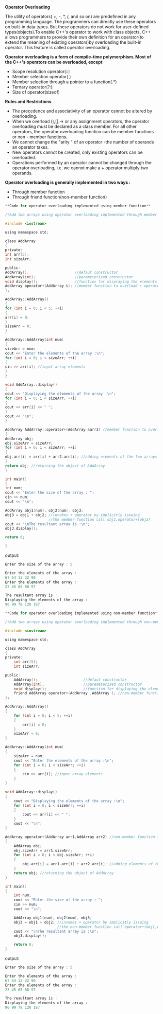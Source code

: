 **Operator Overloading**

The utility of operators( +,  -, *, /, and so on) are predefined in any programming language. The programmers can directly use these operators on built-in data types. But these operators do not work for user-defined types(objects).To enable C++'s operator to work with class objects, C++ allows programmers to provide their own definition for an operator(to extend the meaning of existing operators)by overloading the built-in operator. This feature is called operator overloading.

**Operator overloading is a form of compile-time polymorphism. Most of the C++'s operators can be overloaded, except**

- Scope resolution operator(::)
- Member selection operator(.)
- Member selection through a pointer to a function(.*)
- Ternary operator(?:)
- Size of operator(sizeof)

**Rules and Restrictions**

- The precedence and associativity of an operator cannot be altered by overloading.
- When we overload (),[],→ or any assignment operators, the operator overloading must be declared as a class member. For all other operators, the operator overloading function can be member functions or non - member functions.
- We cannot change the "arity " of an operator -the number of operands an operator takes.
- New operators cannot be created, only existing operators can be overloaded.
- Operations performed by an operator cannot be changed through the operator overloading, i.e. we cannot make a + operator multiply two operands.

**Operator overloading is generally implemented in two ways :**

- Through member function
- Through friend function(non-member function)

```c
**Code for operator overloading implemented using member function**

/*Add two arrays using operator overloading implemented through member function*/

#include <iostream>

using namespace std;

class AddArray
{
private:
int arr[5];
int sizeArr;

public:
AddArray();                     //defaut constructor
AddArray(int);                  //paremeterized constructor
void display();                 //function for displaying the elements of an array
AddArray operator+(AddArray &); //member function to overload + operator
};

AddArray::AddArray()
{
for (int i = 0; i < 5; ++i)
{
arr[i] = 0;
}
sizeArr = 0;
}

AddArray::AddArray(int num)
{
sizeArr = num;
cout << "Enter the elements of the array :\n";
for (int i = 0; i < sizeArr; ++i)
{
cin >> arr[i]; //input array elements
}
}

void AddArray::display()
{
cout << "Displaying the elements of the array :\n";
for (int i = 0; i < sizeArr; ++i)
{
cout << arr[i] << " ";
}
cout << "\n";
}

AddArray AddArray::operator+(AddArray &arr2) //member function to overload + operator
{
AddArray obj;
obj.sizeArr = sizeArr;
for (int i = 0; i < sizeArr; ++i)
{
obj.arr[i] = arr[i] + arr2.arr[i]; //adding elements of the two arrays
}
return obj; //returning the object of AddArray
}

int main()
{
int num;
cout << "Enter the size of the array : ";
cin >> num;
cout << "\n";

AddArray obj1(num), obj2(num), obj3;
obj3 = obj1 + obj2; //invokes + operator by implicitly issuing
                    //the member function call obj1.operator+(obj2)
cout << "\nThe resultant array is :\n";
obj3.display();

return 0;

}
```

output:

```c
Enter the size of the array : 5

Enter the elements of the array :
67 54 13 32 90
Enter the elements of the array :
23 45 65 88 97

The resultant array is :
Displaying the elements of the array :        
90 99 78 120 187
```

```c
**Code for operator overloading implemented using non-member function**

/*Add two arrays using operator overloading implemented through non-member (friend) function*/

#include <iostream>

using namespace std;

class AddArray
{
private:
    int arr[5];
    int sizeArr;

public:
    AddArray();                     //defaut constructor
    AddArray(int);                  //paremeterized constructor
    void display();                 //function for displaying the elements of an array
    friend AddArray operator+(AddArray ,AddArray ); //non-member function to overload + operator
};

AddArray::AddArray()
{
    for (int i = 0; i < 5; ++i)
    {
        arr[i] = 0;
    }
    sizeArr = 0;
}

AddArray::AddArray(int num)
{
    sizeArr = num;
    cout << "Enter the elements of the array :\n";
    for (int i = 0; i < sizeArr; ++i)
    {
        cin >> arr[i]; //input array elements
    }
}

void AddArray::display()
{
    cout << "Displaying the elements of the array :\n";
    for (int i = 0; i < sizeArr; ++i)
    {
        cout << arr[i] << " ";
    }
    cout << "\n";
}

AddArray operator+(AddArray arr1,AddArray arr2) //non-member function to overload + operator
{
    AddArray obj;
    obj.sizeArr = arr1.sizeArr;
    for (int i = 0; i < obj.sizeArr; ++i)
    {
        obj.arr[i] = arr1.arr[i] + arr2.arr[i]; //adding elements of the two arrays
    }
    return obj; //returning the object of AddArray
}

int main()
{
    int num;
    cout << "Enter the size of the array : ";
    cin >> num;
    cout << "\n";

    AddArray obj1(num), obj2(num), obj3;
    obj3 = obj1 + obj2; //invokes + operator by implicitly issuing
                        //the non-member function call operator+(obj1,obj2)
    cout << "\nThe resultant array is :\n";
    obj3.display();

    return 0;
}
```

output:

```c
Enter the size of the array : 5

Enter the elements of the array :
67 54 13 32 90
Enter the elements of the array :
23 45 65 88 97

The resultant array is :
Displaying the elements of the array :        
90 99 78 120 187
```
